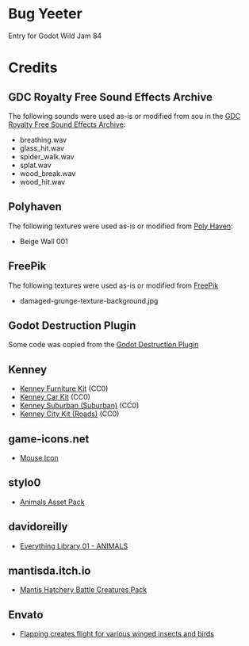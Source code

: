 # Bug Yeeter

Entry for Godot Wild Jam 84


# Credits

## GDC Royalty Free Sound Effects Archive

The following sounds were used as-is or modified from sou in the [GDC Royalty Free Sound Effects Archive](https://sonniss.com/gameaudiogdc/):

- breathing.wav
- glass_hit.wav
- spider_walk.wav
- splat.wav
- wood_break.wav
- wood_hit.wav

## Polyhaven
The following textures were used as-is or modified from [Poly Haven](https://polyhaven.com/a/beige_wall_001):

- Beige Wall 001

## FreePik
The following textures were used as-is or modified from [FreePik](https://www.freepik.com)

- damaged-grunge-texture-background.jpg

## Godot Destruction Plugin
Some code was copied from the [Godot Destruction Plugin](https://github.com/Jummit/godot-destruction-plugin/)

## Kenney

- [Kenney Furniture Kit](https://kenney.nl/assets/furniture-kit) (CC0)
- [Kenney Car Kit](https://kenney.nl/assets/car-kit) (CC0)
- [Kenney Suburban (Suburban)](https://kenney.nl/assets/city-kit-suburban) (CC0)
- [Kenney City Kit (Roads)](https://kenney.nl/assets/city-kit-roads) (CC0)


## game-icons.net

- [Mouse Icon](https://game-icons.net/1x1/delapouite/mouse.html)

## stylo0

- [Animals Asset Pack](https://styloo.itch.io/animals)

## davidoreilly

- [Everything Library 01 - ANIMALS](https://davidoreilly.itch.io/everything-library-animals)

## mantisda.itch.io

- [Mantis Hatchery Battle Creatures Pack](https://mantisda.itch.io/mantis-hatchery-battle-creatures)

## Envato

- [Flapping creates flight for various winged insects and birds](https://elements.envato.com/flapping-creates-flight-for-various-winged-insects-8TSJ8C8)
